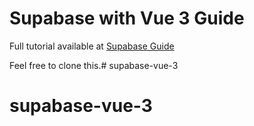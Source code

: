 # Supabase with Vue 3 Guide

Full tutorial available at [Supabase Guide](https://supabase.io/docs/guides/with-vue-3)

Feel free to clone this.# supabase-vue-3
# supabase-vue-3
